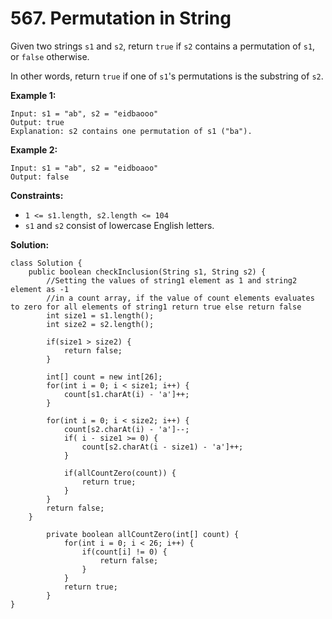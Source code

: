 # 567. Permutation in String

Given two strings `s1` and `s2`, return `true` if `s2` contains a permutation of `s1`, or `false` otherwise.

In other words, return `true` if one of `s1`'s permutations is the substring of `s2`.

**Example 1:**
```
Input: s1 = "ab", s2 = "eidbaooo"
Output: true
Explanation: s2 contains one permutation of s1 ("ba").
```
**Example 2:**
```
Input: s1 = "ab", s2 = "eidboaoo"
Output: false 
```

**Constraints:**

* `1 <= s1.length, s2.length <= 104`
* `s1` and `s2` consist of lowercase English letters.

**Solution:**
```
class Solution {
    public boolean checkInclusion(String s1, String s2) {
        //Setting the values of string1 element as 1 and string2 element as -1
        //in a count array, if the value of count elements evaluates to zero for all elements of string1 return true else return false 
        int size1 = s1.length();
        int size2 = s2.length();

        if(size1 > size2) {
            return false;
        }

        int[] count = new int[26];
        for(int i = 0; i < size1; i++) {
            count[s1.charAt(i) - 'a']++;
        }

        for(int i = 0; i < size2; i++) {
            count[s2.charAt(i) - 'a']--;
            if( i - size1 >= 0) {
                count[s2.charAt(i - size1) - 'a']++;
            }

            if(allCountZero(count)) {
                return true;
            } 
        }
        return false;
    }

        private boolean allCountZero(int[] count) {
            for(int i = 0; i < 26; i++) {
                if(count[i] != 0) {
                    return false;
                }
            }
            return true;
        }
}
```
